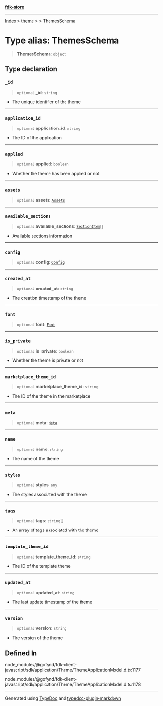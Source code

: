 [**fdk-store**](../../../README.md)
***

[Index](../../../API.md) > [theme](../../README.md) > [<internal>](../README.md) > ThemesSchema

# Type alias: ThemesSchema

> **ThemesSchema**: `object`

## Type declaration

### `_id`

> `optional` **\_id**: `string`

- The unique identifier of the theme

***

### `application_id`

> `optional` **application\_id**: `string`

- The ID of the application

***

### `applied`

> `optional` **applied**: `boolean`

- Whether the theme has been applied or not

***

### `assets`

> `optional` **assets**: [`Assets`](type-alias.Assets.md)

***

### `available_sections`

> `optional` **available\_sections**: [`SectionItem`](type-alias.SectionItem.md)[]

- Available sections information

***

### `config`

> `optional` **config**: [`Config`](type-alias.Config.md)

***

### `created_at`

> `optional` **created\_at**: `string`

- The creation timestamp of the theme

***

### `font`

> `optional` **font**: [`Font`](type-alias.Font.md)

***

### `is_private`

> `optional` **is\_private**: `boolean`

- Whether the theme is private or not

***

### `marketplace_theme_id`

> `optional` **marketplace\_theme\_id**: `string`

- The ID of the theme in the marketplace

***

### `meta`

> `optional` **meta**: [`Meta`](type-alias.Meta.md)

***

### `name`

> `optional` **name**: `string`

- The name of the theme

***

### `styles`

> `optional` **styles**: `any`

- The styles associated with the theme

***

### `tags`

> `optional` **tags**: `string`[]

- An array of tags associated with the theme

***

### `template_theme_id`

> `optional` **template\_theme\_id**: `string`

- The ID of the template theme

***

### `updated_at`

> `optional` **updated\_at**: `string`

- The last update timestamp of the theme

***

### `version`

> `optional` **version**: `string`

- The version of the theme

## Defined In

node\_modules/@gofynd/fdk-client-javascript/sdk/application/Theme/ThemeApplicationModel.d.ts:1177

node\_modules/@gofynd/fdk-client-javascript/sdk/application/Theme/ThemeApplicationModel.d.ts:1178

***
Generated using [TypeDoc](https://typedoc.org/) and [typedoc-plugin-markdown](https://www.npmjs.com/package/typedoc-plugin-markdown)
